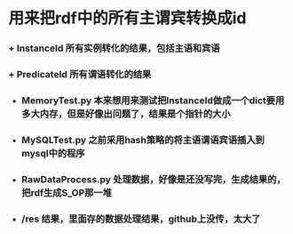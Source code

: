 # 用来把rdf中的所有主谓宾转换成id
### + InstanceId 所有实例转化的结果，包括主语和宾语
### + PredicateId 所有谓语转化的结果
+ ### MemoryTest.py 本来想用来测试把InstanceId做成一个dict要用多大内存，但是好像出问题了，结果是个指针的大小
+ ### MySQLTest.py 之前采用hash策略的将主语谓语宾语插入到mysql中的程序
+ ### RawDataProcess.py 处理数据，好像是还没写完，生成结果的，把rdf生成S_OP那一堆
+ ### /res 结果，里面存的数据处理结果，github上没传，太大了
